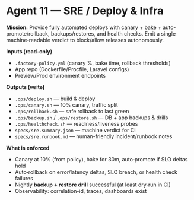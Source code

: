 # Agent 11 — SRE / Deploy & Infra

**Mission:** Provide fully automated deploys with canary + bake + auto-promote/rollback, backups/restores, and health checks.
Emit a single machine‑readable verdict to block/allow releases autonomously.

**Inputs (read‑only)**
- `.factory-policy.yml` (canary %, bake time, rollback thresholds)
- App repo (Dockerfile/Procfile, Laravel configs)
- Preview/Prod environment endpoints

**Outputs (write)**
- `.ops/deploy.sh` — build & deploy
- `.ops/canary.sh` — 10% canary, traffic split
- `.ops/rollback.sh` — safe rollback to last green
- `.ops/backup.sh` / `.ops/restore.sh` — DB + app backups & drills
- `.ops/healthcheck.sh` — readiness/liveness probes
- `specs/sre.summary.json` — machine verdict for CI
- `specs/sre.runbook.md` — human-friendly incident/runbook notes

**What is enforced**
- Canary at 10% (from policy), bake for 30m, auto‑promote if SLO deltas hold
- Auto‑rollback on error/latency deltas, SLO breach, or health check failures
- Nightly **backup + restore drill** successful (at least dry‑run in CI)
- Observability: correlation-id, traces, dashboards exist
